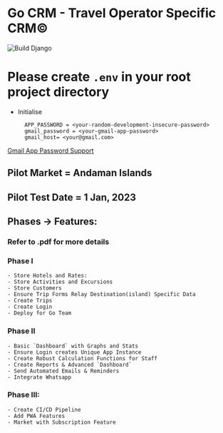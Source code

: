 # Go CRM - Travel Operator Specific CRM©
![Build Django](https://github.com/astratechz/travelco_crm/actions/workflows/django.yml/badge.svg)

# Please create `.env` in your root project directory
- Initialise 

        APP_PASSWORD = <your-random-development-insecure-password>
        gmail_password = <your-gmail-app-password> 
        gmail_host= <your@gmail.com>
        
[Gmail App Password Support](https://support.google.com/mail/answer/185833?hl=en-GB) 
## Pilot Market = Andaman Islands

## Pilot Test Date = 1 Jan, 2023

## Phases -> Features: 

### Refer to .pdf for more details

### Phase I

```
- Store Hotels and Rates: 
- Store Activities and Excursions
- Store Customers 
- Ensure Trip Forms Relay Destination(island) Specific Data
- Create Trips
- Create Login 
- Deploy for Go Team
```

### Phase II

```
- Basic `Dashboard` with Graphs and Stats
- Ensure Login creates Unique App Instance
- Create Robust Calculation Functions for Staff
- Create Reports & Advanced `Dashboard`
- Send Automated Emails & Reminders
- Integrate Whatsapp
```

### Phase III: 

```
- Create CI/CD Pipeline
- Add PWA Features
- Market with Subscription Feature
```
